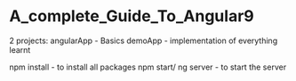 # A_complete_Guide_To_Angular9

2 projects:
angularApp -  Basics
demoApp - implementation of everything learnt

npm install - to install all packages
npm start/ ng server - to start the server
